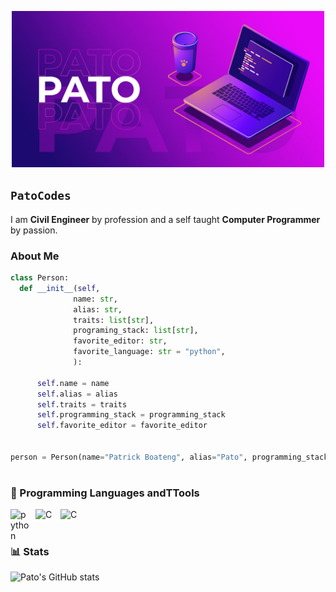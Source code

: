 <p align="center">
  <img alt="logo" title="logo" src="assets/logo-github.jpg" height="250px">
</p>

## `PatoCodes`

I am **Civil Engineer** by profession and a self taught **Computer Programmer** by passion.

### About Me

```python
class Person:
  def __init__(self, 
              name: str, 
              alias: str, 
              traits: list[str], 
              programing_stack: list[str], 
              favorite_editor: str,
              favorite_language: str = "python",
              ):

      self.name = name
      self.alias = alias
      self.traits = traits
      self.programming_stack = programming_stack
      self.favorite_editor = favorite_editor


person = Person(name="Patrick Boateng", alias="Pato", programming_stack=["Python", "C", "Javascript"], favorite_editor="neovim")
```

#

### 🧰 Programming Languages andTTools

<img align="left" alt="python" width=30 style="padding-right:10px" src="https://cdn.jsdelivr.net/gh/devicons/devicon/icons/python/python-original.svg" />
<img align="left" alt="C" width=30 style="padding-right:10px" src="https://cdn.jsdelivr.net/gh/devicons/devicon/icons/c/c-original.svg" />
<img align="left" alt="C" width=30 style="padding-right:10px" src="https://cdn.jsdelivr.net/gh/devicons/devicon/icons/javascript/javascript-original.svg" />

<br/>

#

### 📊 Stats

![Pato's GitHub stats](https://github-readme-stats.vercel.app/api?username=Pato546&show_icons=true&theme=dark)

<!--
  Themes Available
  ================
  dark, radical, merko, gruvbox, tokyonight, onedark, cobalt, synthwave, highcontrast, dracula
-->

